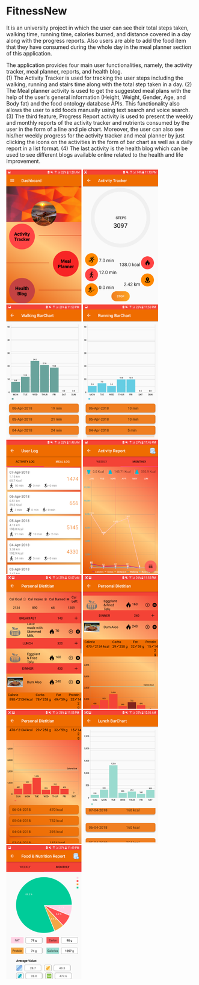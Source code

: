 # FitnessNew
It is an university project in which the user can see their total steps taken, walking time, running time, calories burned, and distance covered in a day along with the progress reports. Also users are able to add the food item that they have consumed during the whole day in the meal planner section of this application.

The application provides four main user functionalities, namely, the activity tracker, meal planner, reports, and health blog.  
(1) The Activity Tracker is used for tracking the user steps including the walking, running and stairs time along with the total step taken in a day. 
(2) The Meal planner activity is used to get the suggested meal plans with the help of the user's general information (Height, Weight, Gender, Age, and Body fat) and the food ontology database APIs. This functionality also allows the user to add foods manually using text search and voice search. 
(3) The third feature, Progress Report activity is used to present the weekly and monthly reports of the activity tracker and nutrients consumed by the user in the form of a line and pie chart. Moreover, the user can also see his/her weekly progress for the activity tracker and meal planner by just clicking the icons on the activities in the form of bar chart as well as a daily report in a list format.
(4) The last activity is the health blog which can be used to see different blogs available online related to the health and life improvement.

<Img src="dashboard.png" width="200">
<Img src="ActivityTracker.png" width="200">
<Img src="walking.png" width="200">
<Img src="running.png" width="200">
<Img src="activityLog.png" width="200">
<Img src="monthlyActivityReport.png" width="200">
<Img src="mealPlanner1.png" width="200">
<Img src="mealPlanner2.png" width="200">
<Img src="totalIntakeCal.png" width="200">
<Img src="breakfast.png" width="200">
<Img src="monthlyMealReport.png" width="200">
